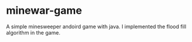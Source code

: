 # minewar-game
A simple minesweeper andoird game with java.
I implemented the flood fill algorithm in the game.
